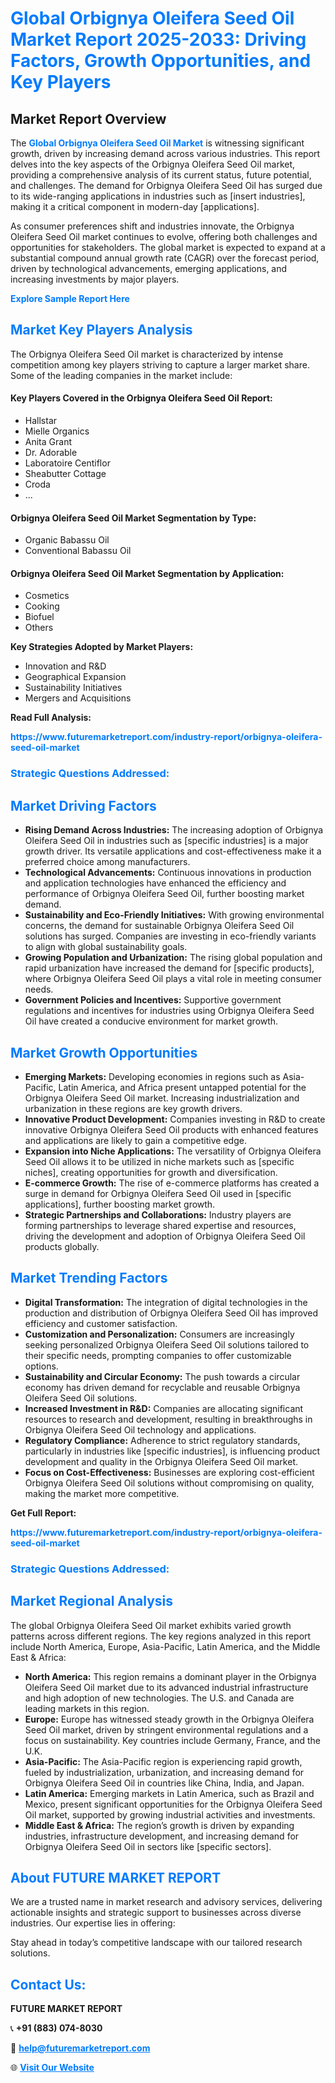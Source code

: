 <h1 style="color: #007BFF;">Global Orbignya Oleifera Seed Oil Market Report 2025-2033: Driving Factors, Growth Opportunities, and Key Players</h1>

<section id="overview">
<h2>Market Report Overview</h2>
<p>The <a href="https://www.futuremarketreport.com/industry-report/orbignya-oleifera-seed-oil-market" style="color: #007BFF; text-decoration: none;"><strong>Global Orbignya Oleifera Seed Oil Market</strong></a> is witnessing significant growth, driven by increasing demand across various industries. This report delves into the key aspects of the Orbignya Oleifera Seed Oil market, providing a comprehensive analysis of its current status, future potential, and challenges. The demand for Orbignya Oleifera Seed Oil has surged due to its wide-ranging applications in industries such as [insert industries], making it a critical component in modern-day [applications].</p>
<p>As consumer preferences shift and industries innovate, the Orbignya Oleifera Seed Oil market continues to evolve, offering both challenges and opportunities for stakeholders. The global market is expected to expand at a substantial compound annual growth rate (CAGR) over the forecast period, driven by technological advancements, emerging applications, and increasing investments by major players.</p>
</section>

<section id="overview">
<p><a href="https://www.futuremarketreport.com/request-sample/reportId=89154" style="color: #007BFF; text-decoration: none;"><strong>Explore Sample Report Here</strong></a></p>
</section>

<section id="key-players">
<h2 style="color: #007BFF;">Market Key Players Analysis</h2>
<p>The Orbignya Oleifera Seed Oil market is characterized by intense competition among key players striving to capture a larger market share. Some of the leading companies in the market include:</p>
<h4>Key Players Covered in the Orbignya Oleifera Seed Oil Report:</h4>
<ul><li>Hallstar</li><li>Mielle Organics</li><li>Anita Grant</li><li>Dr. Adorable</li><li>Laboratoire Centiflor</li><li>Sheabutter Cottage</li><li>Croda</li><li>...</li></ul>
<h4>Orbignya Oleifera Seed Oil Market Segmentation by Type:</h4>
<ul><li>Organic Babassu Oil</li><li>Conventional Babassu Oil</li></ul>

<h4>Orbignya Oleifera Seed Oil Market Segmentation by Application:</h4>
<ul><li>Cosmetics</li><li>Cooking</li><li>Biofuel</li><li>Others</li></ul>
<p><strong>Key Strategies Adopted by Market Players:</strong></p>
<ul>
<li>Innovation and R&D</li>
<li>Geographical Expansion</li>
<li>Sustainability Initiatives</li>
<li>Mergers and Acquisitions</li>
</ul>
</section>

<section>
<p><strong>Read Full Analysis: </strong></p><a href="https://www.futuremarketreport.com/industry-report/orbignya-oleifera-seed-oil-market" style="color: #007BFF; text-decoration: none;"><strong>https://www.futuremarketreport.com/industry-report/orbignya-oleifera-seed-oil-market</strong></a>
<h3 style="color: #007BFF;">Strategic Questions Addressed:</h3>
</section>

<section id="driving-factors">
<h2 style="color: #007BFF;">Market Driving Factors</h2>
<ul>
<li><strong>Rising Demand Across Industries:</strong> The increasing adoption of Orbignya Oleifera Seed Oil in industries such as [specific industries] is a major growth driver. Its versatile applications and cost-effectiveness make it a preferred choice among manufacturers.</li>
<li><strong>Technological Advancements:</strong> Continuous innovations in production and application technologies have enhanced the efficiency and performance of Orbignya Oleifera Seed Oil, further boosting market demand.</li>
<li><strong>Sustainability and Eco-Friendly Initiatives:</strong> With growing environmental concerns, the demand for sustainable Orbignya Oleifera Seed Oil solutions has surged. Companies are investing in eco-friendly variants to align with global sustainability goals.</li>
<li><strong>Growing Population and Urbanization:</strong> The rising global population and rapid urbanization have increased the demand for [specific products], where Orbignya Oleifera Seed Oil plays a vital role in meeting consumer needs.</li>
<li><strong>Government Policies and Incentives:</strong> Supportive government regulations and incentives for industries using Orbignya Oleifera Seed Oil have created a conducive environment for market growth.</li>
</ul>
</section>

<section id="growth-opportunities">
<h2 style="color: #007BFF;">Market Growth Opportunities</h2>
<ul>
<li><strong>Emerging Markets:</strong> Developing economies in regions such as Asia-Pacific, Latin America, and Africa present untapped potential for the Orbignya Oleifera Seed Oil market. Increasing industrialization and urbanization in these regions are key growth drivers.</li>
<li><strong>Innovative Product Development:</strong> Companies investing in R&D to create innovative Orbignya Oleifera Seed Oil products with enhanced features and applications are likely to gain a competitive edge.</li>
<li><strong>Expansion into Niche Applications:</strong> The versatility of Orbignya Oleifera Seed Oil allows it to be utilized in niche markets such as [specific niches], creating opportunities for growth and diversification.</li>
<li><strong>E-commerce Growth:</strong> The rise of e-commerce platforms has created a surge in demand for Orbignya Oleifera Seed Oil used in [specific applications], further boosting market growth.</li>
<li><strong>Strategic Partnerships and Collaborations:</strong> Industry players are forming partnerships to leverage shared expertise and resources, driving the development and adoption of Orbignya Oleifera Seed Oil products globally.</li>
</ul>
</section>

<section id="trending-factors">
<h2 style="color: #007BFF;">Market Trending Factors</h2>
<ul>
<li><strong>Digital Transformation:</strong> The integration of digital technologies in the production and distribution of Orbignya Oleifera Seed Oil has improved efficiency and customer satisfaction.</li>
<li><strong>Customization and Personalization:</strong> Consumers are increasingly seeking personalized Orbignya Oleifera Seed Oil solutions tailored to their specific needs, prompting companies to offer customizable options.</li>
<li><strong>Sustainability and Circular Economy:</strong> The push towards a circular economy has driven demand for recyclable and reusable Orbignya Oleifera Seed Oil solutions.</li>
<li><strong>Increased Investment in R&D:</strong> Companies are allocating significant resources to research and development, resulting in breakthroughs in Orbignya Oleifera Seed Oil technology and applications.</li>
<li><strong>Regulatory Compliance:</strong> Adherence to strict regulatory standards, particularly in industries like [specific industries], is influencing product development and quality in the Orbignya Oleifera Seed Oil market.</li>
<li><strong>Focus on Cost-Effectiveness:</strong> Businesses are exploring cost-efficient Orbignya Oleifera Seed Oil solutions without compromising on quality, making the market more competitive.</li>
</ul>
</section>

<section>
<p><strong>Get Full Report: </strong></p><a href="https://www.futuremarketreport.com/industry-report/orbignya-oleifera-seed-oil-market" style="color: #007BFF; text-decoration: none;"><strong>https://www.futuremarketreport.com/industry-report/orbignya-oleifera-seed-oil-market</strong></a>
<h3 style="color: #007BFF;">Strategic Questions Addressed:</h3>
</section>


<section id="regional-analysis">
<h2 style="color: #007BFF;">Market Regional Analysis</h2>
<p>The global Orbignya Oleifera Seed Oil market exhibits varied growth patterns across different regions. The key regions analyzed in this report include North America, Europe, Asia-Pacific, Latin America, and the Middle East & Africa:</p>
<ul>
<li><strong>North America:</strong> This region remains a dominant player in the Orbignya Oleifera Seed Oil market due to its advanced industrial infrastructure and high adoption of new technologies. The U.S. and Canada are leading markets in this region.</li>
<li><strong>Europe:</strong> Europe has witnessed steady growth in the Orbignya Oleifera Seed Oil market, driven by stringent environmental regulations and a focus on sustainability. Key countries include Germany, France, and the U.K.</li>
<li><strong>Asia-Pacific:</strong> The Asia-Pacific region is experiencing rapid growth, fueled by industrialization, urbanization, and increasing demand for Orbignya Oleifera Seed Oil in countries like China, India, and Japan.</li>
<li><strong>Latin America:</strong> Emerging markets in Latin America, such as Brazil and Mexico, present significant opportunities for the Orbignya Oleifera Seed Oil market, supported by growing industrial activities and investments.</li>
<li><strong>Middle East & Africa:</strong> The region’s growth is driven by expanding industries, infrastructure development, and increasing demand for Orbignya Oleifera Seed Oil in sectors like [specific sectors].</li>
</ul>
</section>

<footer>
<h2 style="color: #007BFF;">About FUTURE MARKET REPORT</h2>
<p>We are a trusted name in market research and advisory services, delivering actionable insights and strategic support to businesses across diverse industries. Our expertise lies in offering:</p>

<p>Stay ahead in today’s competitive landscape with our tailored research solutions.</p>

<h2 style="color: #007BFF;">Contact Us:</h2>
<p><strong>FUTURE MARKET REPORT</strong></p>
<p>📞 <strong>+91 (883) 074-8030</strong></p>
<p>📧 <strong><a href="mailto:help@futuremarketreport.com" style="color: #007BFF;">help@futuremarketreport.com</a></strong></p>
<p>🌐 <strong><a href="https://www.futuremarketreport.com/" style="color: #007BFF;">Visit Our Website</a></strong></p>
</footer>